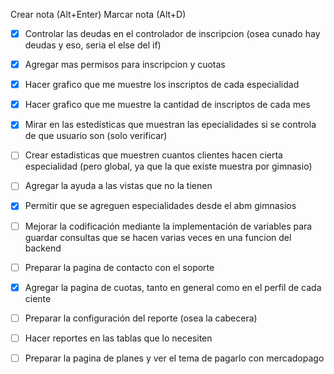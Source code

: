 Crear nota (Alt+Enter)
Marcar nota (Alt+D)
- [x] Controlar las deudas en el controlador de inscripcion (osea cunado hay deudas y eso, seria el else del if)
- [x] Agregar mas permisos para inscripcion y cuotas
- [x] Hacer grafico que me muestre los inscriptos de cada especialidad
- [x] Hacer grafico que me muestre la cantidad de inscriptos de cada mes

- [x] Mirar en las estedísticas que muestran las epecialidades si se controla de que usuario son (solo verificar)
- [ ] Crear estadisticas que muestren cuantos clientes hacen cierta especialidad (pero global, ya que la que existe muestra por gimnasio)

- [ ] Agregar la ayuda a las vistas que no la tienen

- [x] Permitir que se agreguen especialidades desde el abm gimnasios
- [ ] Mejorar la codificación mediante la implementación de variables para guardar consultas que se hacen varias veces en una funcion del backend

- [ ] Preparar la pagina de contacto con el soporte
- [x] Agregar la pagina de cuotas, tanto en general como en el perfil de cada ciente
- [ ] Preparar la configuración del reporte (osea la cabecera)

- [ ] Hacer reportes en las tablas que lo necesiten
- [ ] Preparar la pagina de planes y ver el tema de pagarlo con mercadopago


